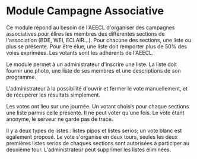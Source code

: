 # Module Campagne Associative

Ce module répond au besoin de l'AEECL d'organiser des campagnes associatives pour élires les membres des différentes sections de l'association (BDE, WEI, ECLAIR...).
Pour chacune des sections, une liste ou plus se présente. Pour être élue, une liste doit remporter plus de 50% des voies exprimées. Les votants sont les adhérents de l'AEECL.

Le module permet à un administrateur d'inscrire une liste. La liste doit fournir une photo, une liste de ses membres et une descriptions de son programme.

L'administrateur à la possibilité d'ouvrir et fermer le vote manuellement, et de récupérer les résultats simplement.

Les votes ont lieu sur une journée. Un votant choisis pour chaque sections une liste parmis celle présenté. Il ne peut voter qu'une fois. Le vote étant anonyme, le serveur ne garde pas de trace.

Il y a deux types de listes : listes pipos et listes serios; un vote blanc est également proposé. Le vote s'organise en deux tours, seules les deux premières listes serios de chaques sections sont autorisées à participer au deuxième tour. L'administrateur peut supprimer les listes éliminées.
